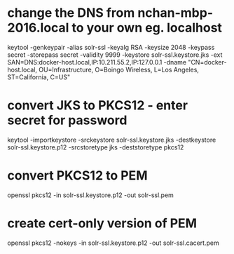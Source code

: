 # change the DNS from nchan-mbp-2016.local to your own eg. localhost
keytool -genkeypair -alias solr-ssl -keyalg RSA -keysize 2048 -keypass secret -storepass secret -validity 9999 -keystore solr-ssl.keystore.jks -ext SAN=DNS:docker-host.local,IP:10.211.55.2,IP:127.0.0.1 -dname "CN=docker-host.local, OU=Infrastructure, O=Boingo Wireless, L=Los Angeles, ST=California, C=US"
# convert JKS to PKCS12 - enter secret for password
keytool -importkeystore -srckeystore solr-ssl.keystore.jks -destkeystore solr-ssl.keystore.p12 -srcstoretype jks -deststoretype pkcs12
# convert PKCS12 to PEM
openssl pkcs12 -in solr-ssl.keystore.p12 -out solr-ssl.pem
# create cert-only version of PEM
openssl pkcs12 -nokeys -in solr-ssl.keystore.p12 -out solr-ssl.cacert.pem
